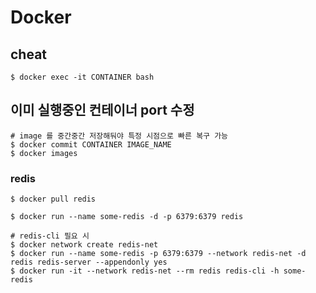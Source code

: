 # Docker

## cheat
```
$ docker exec -it CONTAINER bash
```

## 이미 실행중인 컨테이너 port 수정
```
# image 를 중간중간 저장해둬야 특정 시점으로 빠른 복구 가능
$ docker commit CONTAINER IMAGE_NAME
$ docker images
```

### redis
```shell script
$ docker pull redis

$ docker run --name some-redis -d -p 6379:6379 redis

# redis-cli 필요 시 
$ docker network create redis-net
$ docker run --name some-redis -p 6379:6379 --network redis-net -d redis redis-server --appendonly yes
$ docker run -it --network redis-net --rm redis redis-cli -h some-redis
```
